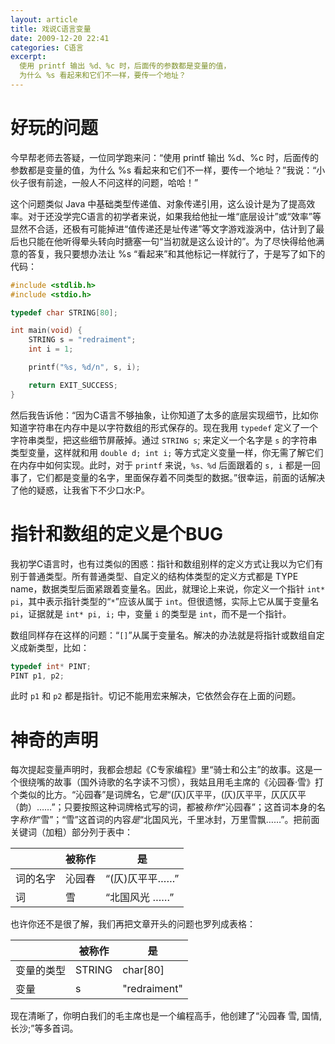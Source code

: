 ```yaml
---
layout: article
title: 戏说C语言变量
date: 2009-12-20 22:41
categories: C语言
excerpt:
  使用 printf 输出 %d、%c 时，后面传的参数都是变量的值，
  为什么 %s 看起来和它们不一样，要传一个地址？
---
```


# 好玩的问题

今早帮老师去答疑，一位同学跑来问：“使用 printf 输出 %d、%c 时，后面传的参数都是变量的值，为什么 %s 看起来和它们不一样，要传一个地址？”我说：“小伙子很有前途，一般人不问这样的问题，哈哈！”

这个问题类似 Java 中基础类型传递值、对象传递引用，这么设计是为了提高效率。对于还没学完C语言的初学者来说，如果我给他扯一堆“底层设计”或“效率”等显然不合适，还极有可能掉进“值传递还是址传递”等文字游戏漩涡中，估计到了最后也只能在他听得晕头转向时搪塞一句“当初就是这么设计的”。为了尽快得给他满意的答复，我只要想办法让 %s “看起来”和其他标记一样就行了，于是写了如下的代码：

```c
#include <stdlib.h>
#include <stdio.h>

typedef char STRING[80];

int main(void) {
    STRING s = "redraiment";
    int i = 1;

    printf("%s, %d/n", s, i);

    return EXIT_SUCCESS;
}
```

然后我告诉他：“因为C语言不够抽象，让你知道了太多的底层实现细节，比如你知道字符串在内存中是以字符数组的形式保存的。现在我用 `typedef` 定义了一个字符串类型，把这些细节屏蔽掉。通过 `STRING s`; 来定义一个名字是 `s` 的字符串类型变量，这样就和用 `double d; int i;` 等方式定义变量一样，你无需了解它们在内存中如何实现。此时，对于 `printf` 来说，`%s、%d` 后面跟着的 `s, i` 都是一回事了，它们都是变量的名字，里面保存着不同类型的数据。”很幸运，前面的话解决了他的疑惑，让我省下不少口水:P。

# 指针和数组的定义是个BUG

我初学C语言时，也有过类似的困惑：指针和数组别样的定义方式让我以为它们有别于普通类型。所有普通类型、自定义的结构体类型的定义方式都是 TYPE name，数据类型后面紧跟着变量名。因此，就理论上来说，你定义一个指针 `int* pi`，其中表示指针类型的“`*`”应该从属于 `int`。但很遗憾，实际上它从属于变量名 `pi`，证据就是 `int* pi, i;` 中，变量 `i` 的类型是 `int`，而不是一个指针。

数组同样存在这样的问题：“`[]`”从属于变量名。解决的办法就是将指针或数组自定义成新类型，比如：

```c
typedef int* PINT;
PINT p1, p2;
```

此时 `p1` 和 `p2` 都是指针。切记不能用宏来解决，它依然会存在上面的问题。

# 神奇的声明

每次提起变量声明时，我都会想起《C专家编程》里“骑士和公主”的故事。这是一个很绕嘴的故事（国外诗歌的名字读不习惯），我姑且用毛主席的《沁园春·雪》打个类似的比方。“沁园春”是词牌名，它*是*“(仄)仄平平，(仄)仄平平，仄仄仄平（韵）……”；只要按照这种词牌格式写的词，都被*称作*“沁园春”；这首词本身的名字*称作*“雪”；“雪”这首词的内容*是*“北国风光，千里冰封，万里雪飘……”。把前面关键词（加粗）部分列于表中：

|         | 被称作  | 是             |
| ------- | ------ | -------------- |
| 词的名字 | 沁园春  | “(仄)仄平平……” |
| 词      | 雪     | “北国风光 ……”  |

也许你还不是很了解，我们再把文章开头的问题也罗列成表格：

|           | 被称作  | 是             |
| --------- | ------ | -------------- |
| 变量的类型 | STRING | char[80]      |
| 变量      | s      | "redraiment"   |

现在清晰了，你明白我们的毛主席也是一个编程高手，他创建了“沁园春 雪, 国情, 长沙;”等多首词。
